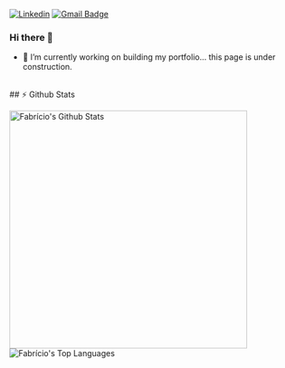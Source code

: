 [![Linkedin](https://img.shields.io/badge/-LinkedIn-blue?style=flat&logo=Linkedin&logoColor=white&link=https://www.linkedin.com/in/faoliveira/)](https://www.linkedin.com/in/faoliveira)
[![Gmail Badge](https://img.shields.io/badge/-Gmail-c14438?style=flat&logo=Gmail&logoColor=white&link=mailto:fabriciodealmeida@gmail.com)](mailto:fabriciodealmeida@gmail.com)

### Hi there 👋

- 🔭 I’m currently working on building my portfolio... this page is under construction. 


<br>
## ⚡ Github Stats
<p align="justify">
  <a href="https://github.com/fdaoliveira/github-readme-stats">
    <img width="420" align="left" alt="Fabrício's Github Stats" src="https://github-readme-stats.vercel.app/api?username=fdaoliveira&count_private=true&show_icons=true&theme=buefy&hide_border=true" />
  </a>
  <a href="https://github.com/anuraghazra/github-readme-stats">
    <img align="left" alt="Fabrício's Top Languages" src="https://github-readme-stats.vercel.app/api/top-langs/?username=fdaoliveira&layout=compact&langs_count=6&theme=buefy&hide_border=true" />
  </a>
</p>

<!--
**fdaoliveira/fdaoliveira** is a ✨ _special_ ✨ repository because its `README.md` (this file) appears on your GitHub profile.

Here are some ideas to get you started:

- 🔭 I’m currently working on ...
- 🌱 I’m currently learning ...
- 👯 I’m looking to collaborate on ...
- 🤔 I’m looking for help with ...
- 💬 Ask me about ...
- 📫 How to reach me: ...
- 😄 Pronouns: ...
- ⚡ Fun fact: ...
-->
